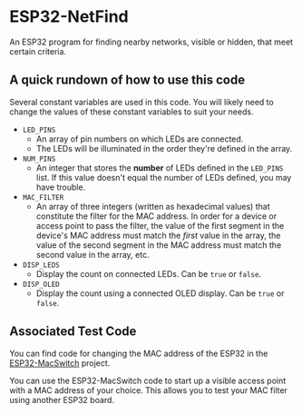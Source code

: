# ESP32-NetFind
An ESP32 program for finding nearby networks, visible or hidden, that meet certain criteria.

## A quick rundown of how to use this code
Several constant variables are used in this code. You will likely need to change
the values of these constant variables to suit your needs.

* `LED_PINS`
  * An array of pin numbers on which LEDs are connected.
  * The LEDs will be illuminated in the order they're defined in the array.
* `NUM_PINS`
  * An integer that stores the **number** of LEDs defined in the `LED_PINS` list. If this value
    doesn't equal the number of LEDs defined, you may have trouble.
* `MAC_FILTER`
  * An array of three integers (written as hexadecimal values) that constitute the filter
    for the MAC address. In order for a device or access point to pass the filter, the value of
	the first segment in the device's MAC address must match the _first_ value in the array, the
	value of the second segment in the MAC address must match the second value in the array, etc.
* `DISP_LEDS`
  * Display the count on connected LEDs. Can be `true` or `false`.
* `DISP_OLED`
  * Display the count using a connected OLED display. Can be `true` or `false`.

## Associated Test Code
You can find code for changing the MAC address of the ESP32 in the [ESP32-MacSwitch](https://github.com/damon-shaw/ESP32-MacSwitch) project.

You can use the ESP32-MacSwitch code to start up a visible access point with a MAC address of
your choice. This allows you to test your MAC filter using another ESP32 board.